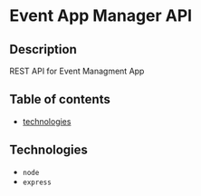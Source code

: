 # Event App Manager API

## Description

REST API for Event Managment App

## Table of contents

- [technologies](#technologies)

## Technologies

- `node`
- `express`
